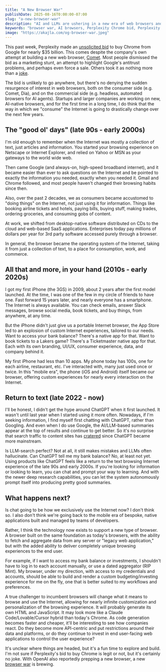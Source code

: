 ```yaml
---
title: "A New Browser War"
publishDate: 2025-08-16T0:00:00-07:00
slug: "a-new-browser-war"
description: "AI and LLMs are ushering in a new era of web browsers and fundamentally changing how we browse the Internet"
keywords: "browser war, AI browsers, Perplexity Chrome bid, Perplexity search, Comet browser, new browser competition, Google Chrome alternatives, web browsers, AI search engines, Aditya Kajla blog"
image: "https://akajla.com/og-browser-war.jpeg"
---
```


This past week, Perplexity made an [unsolicited bid](https://www.cnbc.com/2025/08/12/perplexity-google-chrome-ai.html) to buy Chrome from Google for nearly $35 billion. This comes despite the company's own attempt at building a new web browser, [Comet](https://www.perplexity.ai/comet). Most people dismissed the bid as a marketing stunt, an attempt to highlight Google's antitrust problems, and perhaps even force a sale. Others took it as nothing more than a [joke](https://x.com/aidangomez/status/1956361969323184361).

The bid is unlikely to go anywhere, but there's no denying the sudden resurgence of interest in web browsers, both on the consumer side (e.g. Comet, Dia), and on the commercial side (e.g. headless, automated browsers for AI agents). Startups and larger companies are working on new, AI-native browsers, and for the first time in a long time, I do think that the way in which we "consume" the Internet is going to drastically change over the next few years.

## The "good ol' days" (late 90s - early 2000s)

I'm old enough to remember when the Internet was mostly a collection of text, just articles and information. You started your browsing experience on Netscape or Internet Explorer, and relied on Yahoo or MSN as your gateways to the world wide web.

Then came Google (and always-on, high-speed broadband internet), and it became easier than ever to ask questions on the Internet and be pointed to exactly the information you needed, exactly when you needed it. Gmail and Chrome followed, and most people haven't changed their browsing habits since then.

Also, over the past 2 decades, we as consumers became accustomed to "doing things" on the Internet, not just using it for information. Things like booking airline tickets and hotels, paying bills, buying stuff, making trades, ordering groceries, and consuming gobs of content.

At work, we shifted from desktop-native software distributed on CDs to the cloud and web-based SaaS applications. Enterprises today pay millions of dollars per year for 3rd party software accessed purely through a browser.

In general, the browser became the operating system of the Internet, taking it from just a collection of text, to a place for consumption, work, and commerce.

## All that and more, in your hand (2010s - early 2020s)

I got my first iPhone (the 3GS) in 2009, about 2 years after the first model launched. At the time, I was one of the few in my circle of friends to have one. Fast forward 15 years later, and nearly everyone has a smartphone. The Internet is always available. You can check emails, answer Slack messages, browse social media, book tickets, and buy things, from anywhere, at any time.

But the iPhone didn't just give us a portable Internet browser, the App Store led to an explosion of custom Internet experiences, tailored to our needs. Want to access your bank balance? There's a native app for that. Want to book tickets to a Lakers game? There's a Ticketmaster native app for that. Each with its own branding, UI/UX, consumer experience, data, and company behind it.

My first iPhone had less than 10 apps. My phone today has 100s, one for each airline, restaurant, etc. I've interacted with, many just used once or twice. In this "mobile era", the phone (iOS and Android) itself became our browser, offering custom experiences for nearly every interaction on the Internet.

## Return to text (late 2022 - now)

I'll be honest, I didn't get the hype around ChatGPT when it first launched. It wasn't until last year when I started using it more often. Nowadays, if I'm seeking information, I find myself first chatting with ChatGPT, rather than Googling. And even when I do use Google, the AI/LLM-based summaries appear at the top of results and continue to get better. So it's no surprise that search traffic to content sites has [cratered](https://www.wsj.com/tech/ai/google-ai-news-publishers-7e687141) since ChatGPT became more mainstream.

Is LLM-search perfect? Not at all, it still makes mistakes and LLMs often hallucinate. Can ChatGPT tell me my bank balance? No, at least not yet. Using products like ChatGPT feels like a return to the text browsing Internet experience of the late 90s and early 2000s. If you're looking for information or looking to learn, you can chat and prompt your way to learning. And with the newer deep research capabilities, you can let the system autonomously prompt itself into producing pretty good summaries.

## What happens next?

Is chat going to be how we exclusively use the Internet now? I don't think so. I also don't think we're going back to the mobile era of bespoke, native applications built and managed by teams of developers.

Rather, I think the technology now exists to support a new type of browser. A browser built on the same foundation as today's browsers, with the ability to fetch and aggregate data from any server or "legacy web application," but with the added ability to deliver completely unique browsing experiences to the end user.

For example, if I want to access my bank balance or investments, I shouldn't have to log in to each account manually, or use a dated aggregator (RIP Mint). My browser, under my direction, with access to my credentials and accounts, should be able to build and render a custom budgeting/investing experience for me on the fly, one that is better suited to my workflows and preferences.

A true challenger to incumbent browsers will change what it means to browse and use the Internet, allowing for nearly infinite customization and personalization of the browsing experience. It will probably generate its own HTML and JavaScript. It may look more like a Claude Code/Lovable/Cursor hybrid than today's Chrome. As code generation becomes faster and cheaper, it'll be interesting to see how companies react. Do they become more API-centric and put restrictions around their data and platforms, or do they continue to invest in end user-facing web applications to control the user experience?

It's unclear where things are headed, but it's a fun time to explore and build. I'm not sure if Perplexity's bid to buy Chrome is legit or not, but it's certainly no joke. With OpenAI also reportedly prepping a new browser, a new [browser war](https://en.wikipedia.org/wiki/Browser_wars) is brewing.
